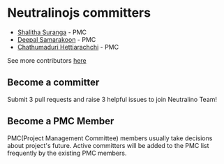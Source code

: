 # Neutralinojs committers

- [Shalitha Suranga](https://github.com/shalithasuranga) - PMC
- [Deepal Samarakoon](https://github.com/deepz123) - PMC
- [Chathumaduri Hettiarachchi](https://github.com/Chathumaduri456) - PMC

See more contributors [here](https://github.com/neutralinojs/neutralinojs/graphs/contributors)

## Become a committer 

Submit 3 pull requests and raise 3 helpful issues to join Neutralino Team!

## Become a PMC Member

PMC(Project Management Committee) members usually take decisions about project's future. Active committers will be added to the PMC list frequently by the existing PMC members.
